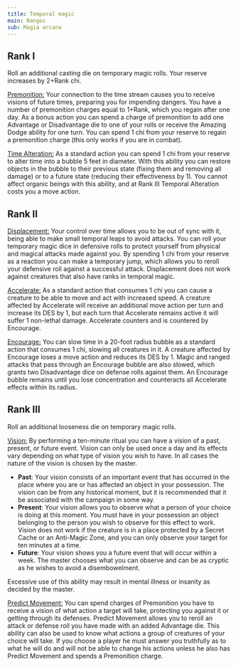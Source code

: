 ```yaml
---
title: Temporal magic
main: Rangos
sub: Magia arcana
---
```


## Rank I

Roll an additional casting die on temporary magic rolls. Your reserve increases by 2+Rank chi.

<u>Premonition:</u> Your connection to the time stream causes you to receive visions of future times, preparing you for impending dangers. You have a number of premonition charges equal to 1+Rank, which you regain after one day. As a bonus action you can spend a charge of premonition to add one Advantage or Disadvantage die to one of your rolls or receive the Amazing Dodge ability for one turn. You can spend 1 chi from your reserve to regain a premonition charge (this only works if you are in combat).

<u>Time Alteration:</u> As a standard action you can spend 1 chi from your reserve to alter time into a bubble 5 feet in diameter. With this ability you can restore objects in the bubble to their previous state (fixing them and removing all damage) or to a future state (reducing their effectiveness by 1). You cannot affect organic beings with this ability, and at Rank III Temporal Alteration costs you a move action.

## Rank II

<u>Displacement:</u> Your control over time allows you to be out of sync with it, being able to make small temporal leaps to avoid attacks. You can roll your temporary magic dice in defensive rolls to protect yourself from physical and magical attacks made against you. By spending 1 chi from your reserve as a reaction you can make a temporary jump, which allows you to reroll your defensive roll against a successful attack. Displacement does not work against creatures that also have ranks in temporal magic.

<u>Accelerate:</u> As a standard action that consumes 1 chi you can cause a creature to be able to move and act with increased speed. A creature affected by Accelerate will receive an additional move action per turn and increase its DES by 1, but each turn that Accelerate remains active it will suffer 1 non-lethal damage. Accelerate counters and is countered by Encourage.

<u>Encourage:</u> You can slow time in a 20-foot radius bubble as a standard action that consumes 1 chi, slowing all creatures in it. A creature affected by Encourage loses a move action and reduces its DES by 1. Magic and ranged attacks that pass through an Encourage bubble are also slowed, which grants two Disadvantage dice on defense rolls against them. An Encourage bubble remains until you lose concentration and counteracts all Accelerate effects within its radius. 

## Rank III

Roll an additional looseness die on temporary magic rolls. 

<u>Vision:</u> By performing a ten-minute ritual you can have a vision of a past, present, or future event. Vision can only be used once a day and its effects vary depending on what type of vision you wish to have. In all cases the nature of the vision is chosen by the master.

- **Past**: Your vision consists of an important event that has occurred in the place where you are or has affected an object in your possession. The vision can be from any historical moment, but it is recommended that it be associated with the campaign in some way.
- **Present**: Your vision allows you to observe what a person of your choice is doing at this moment. You must have in your possession an object belonging to the person you wish to observe for this effect to work. Vision does not work if the creature is in a place protected by a Secret Cache or an Anti-Magic Zone, and you can only observe your target for ten minutes at a time.
- **Future**: Your vision shows you a future event that will occur within a week. The master chooses what you can observe and can be as cryptic as he wishes to avoid a disembowelment. 

Excessive use of this ability may result in mental illness or insanity as decided by the master.

<u>Predict Movement:</u> You can spend charges of Premonition you have to receive a vision of what action a target will take, protecting you against it or getting through its defenses. Predict Movement allows you to reroll an attack or defense roll you have made with an added Advantage die. This ability can also be used to know what actions a group of creatures of your choice will take. If you choose a player he must answer you truthfully as to what he will do and will not be able to change his actions unless he also has Predict Movement and spends a Premonition charge.